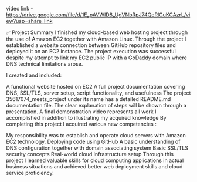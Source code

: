 video link -https://drive.google.com/file/d/1E_pAVWID8_UgVNbRpJ74QeRlGuKCAzrL/view?usp=share_link







✅ Project Summary
I finished my cloud-based web hosting project through the use of Amazon EC2 together with Amazon Linux. 
Through the project I established a website connection between GitHub repository files and deployed it on an EC2 instance. 
The project execution was successful despite my attempt to link my EC2 public IP with a GoDaddy domain where DNS technical limitations arose.

I created and included:

A functional website hosted on EC2
A full project documentation covering DNS, SSL/TLS, server setup, script functionality, and usefulness
The project 35617074_meets_project under its name has a detailed README.md documentation file.
The clear explanation of steps will be shown through a presentation.
A final demonstration video represents all work I accomplished in addition to illustrating my acquired knowledge
By completing this project I acquired various new competencies :

My responsibility was to establish and operate cloud servers with Amazon EC2 technology.
Deploying code using GitHub
A basic understanding of DNS configuration together with domain associating system
Basic SSL/TLS security concepts
Real-world cloud infrastructure setup
Through this project I learned valuable skills for cloud computing applications in actual business situations and achieved better web deployment skills and cloud service proficiency.

